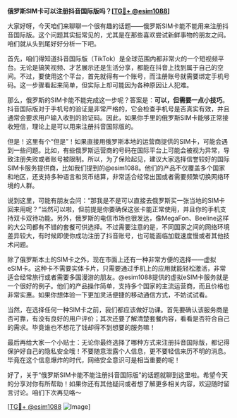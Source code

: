 **俄罗斯SIM卡可以注册抖音国际版吗？[[TG💪+ @esim1088](https://t.me/s/esim1088)]**

大家好呀，今天咱们来聊聊一个很有趣的话题——俄罗斯SIM卡能不能用来注册抖音国际版。这个问题其实挺常见的，尤其是在那些喜欢尝试新鲜事物的朋友之间。咱们就从头到尾好好分析一下吧。

首先，咱们得知道抖音国际版（TikTok）是全球范围内都非常火的一个短视频平台。无论是搞笑视频、才艺展示还是生活分享，都能在抖音上找到属于自己的空间。不过，要使用这个平台，首先就得有一个账号，而注册账号就需要绑定手机号码。这一步骤看起来简单，但实际上却可能因为各种原因让人犯难。

那么，俄罗斯的SIM卡能不能完成这一步呢？答案是：**可以，但需要一点小技巧**。抖音国际版对于手机号的验证是非常严格的，它会检查手机号是否真实有效，并且通常会要求用户输入收到的验证码。因此，如果你手里的俄罗斯SIM卡能够正常接收短信，理论上是可以用来注册抖音国际版的。

但是！这里有个“但是”！如果直接用俄罗斯本地的运营商提供的SIM卡，可能会遇到一些问题。比如，有些俄罗斯运营商的号码在国际平台上可能会被视为异常，导致注册失败或者账号被限制。所以，为了保险起见，建议大家选择信誉较好的国际SIM卡服务提供商，比如我们提到的@esim1088。他们的产品不仅覆盖多个国家和地区，还支持多种语言和货币结算，非常适合经常出国或者需要频繁切换网络环境的人群。

说到这里，可能有朋友会问：“那我是不是可以直接去俄罗斯买一张当地的SIM卡回来用呢？”当然可以啦，但前提是你要确保这张卡能正常使用，并且你的手机支持双卡双待功能。另外，俄罗斯的电信市场也很发达，像MegaFon、Beeline这样的大公司都有不错的套餐可供选择。不过需要注意的是，不同国家之间的网络环境差异较大，有时候即使你成功注册了抖音账号，也可能面临加载速度慢或者其他技术问题。

除了俄罗斯本土的SIM卡之外，现在市面上还有一种非常方便的选择——虚拟eSIM卡。这种卡不需要实体卡片，只需要通过手机上的应用就能轻松激活，非常适合经常旅行或者需要多国漫游的朋友。@esim1088提供的虚拟eSIM卡服务就是一个很好的例子。他们的产品操作简单，支持多个国家的主流运营商，而且价格也非常实惠。如果你想体验一下更加灵活便捷的移动通信方式，不妨试试看。

当然，在选择任何一种SIM卡之前，我们都应该做好功课。首先要确认该服务商是否可靠，有没有良好的用户评价；其次还要了解清楚套餐内容，看看是否符合自己的需求。毕竟谁也不想花了钱却得不到想要的服务嘛！

最后再给大家一个小贴士：无论你最终选择了哪种方式来注册抖音国际版，都记得保护好自己的隐私安全哦！不要随意泄露个人信息，更不要轻信来历不明的消息。毕竟在这个信息爆炸的时代，网络安全意识可是相当重要的呢！

好了，关于“俄罗斯SIM卡能不能注册抖音国际版”的话题就聊到这里啦。希望今天的分享对你有所帮助！如果你还有其他疑问或者想了解更多相关内容，欢迎随时留言讨论。咱们下次再见咯～

[[TG💪+ @esim1088](https://t.me/s/esim1088) ![Image](https://i.postimg.cc/4NQfJmqS/Snipaste-2025-05-13-00-14-12.png)]